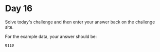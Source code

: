 # Day 16

Solve today's challenge and then enter your answer back on the challenge site.

For the example data, your answer should be:
```
0110
```